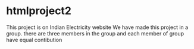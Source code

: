 # htmlproject2
This project is on Indian Electricity website
We have made this project in a group.
there are three members in the group and each member of group have equal contibution
